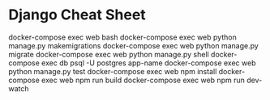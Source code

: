 # Django Cheat Sheet

docker-compose exec web bash
docker-compose exec web python manage.py makemigrations
docker-compose exec web python manage.py migrate
docker-compose exec web python manage.py shell
docker-compose exec db psql -U postgres app-name
docker-compose exec web python manage.py test
docker-compose exec web npm install
docker-compose exec web npm run build
docker-compose exec web npm run dev-watch


